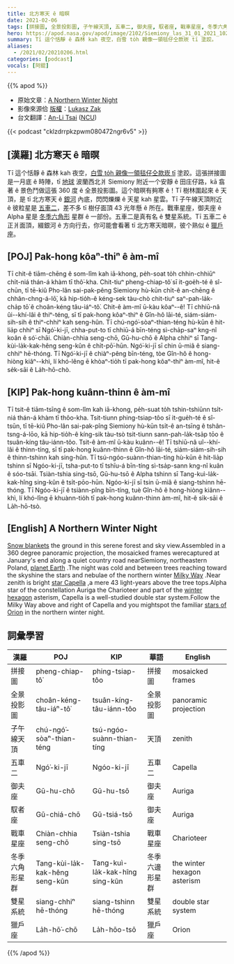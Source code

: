 ```yaml
---
title: 北方寒天 ê 暗暝
date: 2021-02-06
tags: [拼接圖, 全景投影圖, 子午線天頂, 五車二, 御夫座, 馭者座, 戰車星座, 冬季六角形星群, 雙星系統, 獵戶座]
hero: https://apod.nasa.gov/apod/image/2102/Siemiony_las_31_01_2021_1024.jpg
summary: Tī 這个恬靜 ê 森林 kah 夜空，白雪 to̍h 親像一領毯仔仝款崁 tī 塗跤。
aliases:
  - /2021/02/20210206.html
categories: [podcast]
vocals: [阿錕]
---
```


{{% apod %}}

- 原始文章：[A Northern Winter Night](https://apod.nasa.gov/apod/ap210206.html)
- 影像來源佮 [版權](https://apod.nasa.gov/apod/lib/about_apod.html#srapply)：[Lukasz Zak](https://www.instagram.com/lukaszzak/)
- 台文翻譯：[An-Li Tsai](mailto:thianbun.taigi@gmail.com) ([NCU](https://www.astro.ncu.edu.tw))

{{< podcast "cklzdrrpkzpwm080472ngr6v5" >}}

## [漢羅] 北方寒天 ê 暗暝

Tī 這个恬靜 ê 森林 kah 夜空，[白雪 to̍h 親像一領毯仔仝款崁 tī](https://apod.tw/daily/20210201/) 塗跤。這張拼接圖是一月底 ê 時陣，tī [地球](https://www.nasa.gov/wallops/2021/feature/watch-the-february-20-antares-launch-from-wallops) 波蘭西北爿 Siemiony 附近一个安靜 ê 田庄仔路，kā 翕著 ê 景色鬥做這張 360 度 ê 全景投影圖。這个暗暝有夠寒 ê！Tī 樹林圍起來 ê 天頂，是 tī 北方寒天 ê [銀河](https://apod.tw/2021/01/20210122.html) 內底，閃閃爍爍 ê 天星 kah 星雲。Tī 子午線天頂附近 ê 彼粒星是 [五車二](http://stars.astro.illinois.edu/sow/capella.html)，差不多 tī 樹仔面頂 43 光年懸 ê 所在。戰車星座，御夫座 ê Alpha 星是 [冬季六角形](https://apod.nasa.gov/apod/ap191226.html) 星群 ê 一部份。五車二是真有名 ê 雙星系統。Tī 五車二 ê 正爿面頂，綴銀河 ê 方向行去，你可能會看著 tī 北方寒天暗暝，彼个熟似 ê [獵戶座](https://apod.nasa.gov/apod/ap200919.html)。

## [POJ] Pak-hong kôaⁿ-thiⁿ ê àm-mî

Tī chit-ê tiām-chēng ê som-lîm kah iā-khong, pe̍h-soat to̍h chhin-chhiūⁿ chi̍t-niá thán-á khàm tī thô͘-kha. Chit-tiuⁿ pheng-chiap-tô͘ sī it-goe̍h-té ê sî-chūn, tī tē-kiû Pho-lân sai-pak-pêng  Siemiony hù-kūn chi̍t-ê an-chēng ê chhân-chng-á-lō͘, kā hip-tio̍h-ê kéng-sek tàu-chò chit-tiuⁿ saⁿ-pah-la̍k-cha̍p tō͘ ê choân-kéng tâu-iáⁿ-tô͘. Chit-ê àm-mî ū-kàu kôaⁿ--ê! Tī chhiū-nâ ûi--khí-lâi ê thiⁿ-téng, sī tī pak-hong kôaⁿ-thiⁿ ê Gîn-hô lāi-té, siám-siám-sih-sih ê thiⁿ-chhiⁿ kah seng-hûn. Tī chú-ngó͘-sòaⁿ-thian-téng hù-kūn ê hit-lia̍p chhiⁿ sī Ngó͘-ki-jī, chha-put-to tī chhiū-á bīn-téng sì-cha̍p-saⁿ kng-nî koân ê só͘-chāi.   Chiàn-chhia   seng-chō,   Gū-hu-chō ê Alpha chhiⁿ sī  Tang-kùi-la̍k-kak-hêng seng-kûn ê chi̍t-pō͘-hūn. Ngó͘-ki-jī sī chin ū-miâ ê siang-chhiⁿ hē-thóng. Tī Ngó͘-ki-jī ê chiàⁿ-pêng bīn-téng, tòe Gîn-hô ê hong-hiòng kiâⁿ--khì, lí khó-lêng ē khòaⁿ-tio̍h tī pak-hong kôaⁿ-thiⁿ àm-mî, hit-ê se̍k-sāi ê La̍h-hō-chò.

## [KIP] Pak-hong kuânn-thinn ê àm-mî

Tī tsit-ê tiām-tsīng ê som-lîm kah iā-khong, pe̍h-suat to̍h tshin-tshiūnn tsi̍t-niá thán-á khàm tī thôo-kha. Tsit-tiunn phing-tsiap-tôo sī it-gue̍h-té ê sî-tsūn, tī tē-kiû Pho-lân sai-pak-pîng Siemiony hù-kūn tsi̍t-ê an-tsīng ê tshân-tsng-á-lōo, kā hip-tio̍h-ê kíng-sik tàu-tsò tsit-tiunn sann-pah-la̍k-tsa̍p tōo ê tsuân-kíng tâu-iánn-tôo. Tsit-ê àm-mî ū-kàu kuânn--ê! Tī tshiū-nâ uî--khí-lâi ê thinn-tíng, sī tī pak-hong kuânn-thinn ê Gîn-hô lāi-té, siám-siám-sih-sih ê thinn-tshinn kah sing-hûn. Tī tsú-ngóo-suànn-thian-tíng hù-kūn ê hit-lia̍p tshinn sī Ngóo-ki-jī, tsha-put-to tī tshīu-á bīn-tíng sì-tsa̍p-sann kng-nî kuân ê sóo-tsāi. Tsiàn-tshia  sing-tsō,  Gū-hu-tsō ê Alpha tshinn sī Tang-kuì-la̍k-kak-hîng sing-kûn ê tsi̍t-pōo-hūn. Ngóo-ki-jī sī tsin ū-miâ ê siang-tshinn hē-thóng. Tī Ngóo-ki-jī ê tsiànn-pîng bīn-tíng, tuè Gîn-hô ê hong-hiòng kiânn--khì, lí khó-lîng ē khuànn-tio̍h tī pak-hong kuânn-thinn àm-mî, hit-ê si̍k-sāi ê La̍h-hō-tsò.

## [English] A Northern Winter Night 

[Snow blankets](https://apod.nasa.gov/apod/ap210201.html) the ground in this serene forest and sky view.Assembled in a 360 degree panoramic projection, the mosaicked frames werecaptured at January's end along a quiet country road nearSiemiony, northeastern Poland, [planet Earth](https://www.nasa.gov/wallops/2021/feature/watch-the-february-20-antares-launch-from-wallops) .The night was cold and between trees reaching toward the skyshine the stars and nebulae of the northern winter [Milky Way](https://apod.nasa.gov/apod/ap210122.html) .Near zenith is bright [star Capella](http://stars.astro.illinois.edu/sow/capella.html) ,a mere 43 light-years above the tree tops.Alpha star of the constellation Auriga the Charioteer and part of the [winter hexagon](https://apod.nasa.gov/apod/ap191226.html) asterism, Capella is a well-studied double star system.Follow the Milky Way above and right of Capella and you mightspot the familiar [stars of Orion](https://apod.nasa.gov/apod/ap200919.html) in the northern winter night.

## 詞彙學習

|漢羅|POJ|KIP|華語|English|
|-|-|-|-|-|
|拼接圖|pheng-chiap-tô͘|phing-tsiap-tôo|拼接圖|mosaicked frames|
|全景投影圖|choân-kéng-tâu-iáⁿ-tô͘|tsuân-kíng-tâu-iánn-tôo|全景投影圖|panoramic projection|
|子午線天頂|chú-ngó͘-sòaⁿ-thian-téng|tsú-ngóo-suànn-thian-tíng|天頂|zenith|
|五車二|Ngó͘-ki-jī|Ngóo-ki-jī|五車二|Capella|
|御夫座|Gū-hu-chō|Gū-hu-tsō|御夫座|Auriga|
|馭者座|Gū-chiá-chō|Gū-tsiá-tsō|御夫座|Auriga|
|戰車星座|Chiàn-chhia seng-chō|Tsiàn-tshia sing-tsō|戰車星座|Charioteer|
|冬季六角形星群|Tang-kùi-la̍k-kak-hêng seng-kûn|Tang-kuì-la̍k-kak-hîng sing-kûn|冬季六邊形星群|the winter hexagon asterism|
|雙星系統|siang-chhiⁿ hē-thóng|siang-tshinn hē-thóng|雙星系統|double star system|
|獵戶座|La̍h-hō͘-chō|La̍h-hōo-tsō|獵戶座|Orion|

{{% /apod %}}
